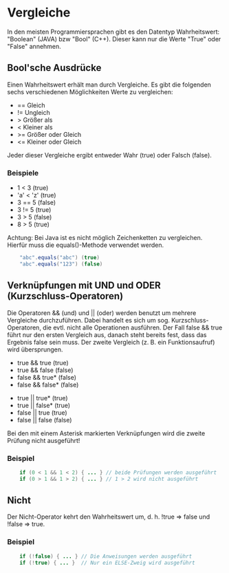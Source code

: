 # Vergleiche
In den meisten Programmiersprachen gibt es den Datentyp Wahrheitswert: "Boolean" (JAVA) bzw "Bool" (C++). Dieser kann nur die Werte "True" oder "False" annehmen.

## Bool'sche Ausdrücke
Einen Wahrheitswert erhält man durch Vergleiche. Es gibt die folgenden sechs verschiedenen Möglichkeiten Werte zu vergleichen:
<ul>
<li>== Gleich</li>
<li>!= Ungleich</li>
<li>&gt; Größer als</li>
<li>< Kleiner als</li>
<li>&gt;= Größer oder Gleich</li>
<li><= Kleiner oder Gleich</li>
</ul>
Jeder dieser Vergleiche ergibt entweder Wahr (true) oder Falsch (false).

### Beispiele
<ul>
<li>1 < 3 (true)</li>
<li>'a' < 'z' (true)</li>
<li>3 == 5 (false)</li>
<li>3 != 5 (true)</li>
<li>3 > 5 (false)</li>
<li>8 > 5 (true)</li>
</ul>
Achtung: Bei Java ist es nicht möglich Zeichenketten zu vergleichen.
Hierfür muss die equals()-Methode verwendet werden.

```JAVA
    "abc".equals("abc") (true)
    "abc".equals("123") (false)
```

## Verknüpfungen mit UND und ODER (Kurzschluss-Operatoren)
Die Operatoren && (und) und || (oder) werden benutzt um mehrere Vergleiche durchzuführen. Dabei handelt es sich um sog. Kurzschluss-Operatoren, die evtl. nicht alle Operationen ausführen. Der Fall false && true führt nur den ersten Vergleich aus, danach steht bereits fest, dass das Ergebnis false sein muss. Der zweite Vergleich (z. B. ein Funktionsaufruf) wird übersprungen.
<ul>
<li>true && true (true)</li>
<li>true && false (false)</li>
<li>false && true* (false)</li>
<li>false && false* (false)</li>
</ul>
<ul>
<li>true || true* (true)</li>
<li>true || false* (true)</li>
<li>false || true (true)</li>
<li>false || false (false)</li>
</ul>
Bei den mit einem Asterisk markierten Verknüpfungen wird die zweite Prüfung
nicht ausgeführt!

### Beispiel
```JAVA
    if (0 < 1 && 1 < 2) { ... } // beide Prüfungen werden ausgeführt
    if (0 > 1 && 1 > 2) { ... } // 1 > 2 wird nicht ausgeführt
```

## Nicht
Der Nicht-Operator kehrt den Wahrheitswert um, d. h. !true => false und !false => true.

### Beispiel
```JAVA
    if (!false) { ... } // Die Anweisungen werden ausgeführt
    if (!true) { ... }  // Nur ein ELSE-Zweig wird ausgeführt
```
